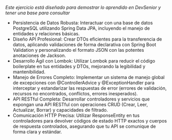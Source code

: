 *Este ejercicio está diseñado para demostrar lo aprendido en DevSenior y tener una base para consultar*

- Persistencia de Datos Robusta: Interactuar con una base de datos PostgreSQL utilizando Spring Data JPA, incluyendo el manejo de entidades y relaciones básicas.
- Diseño API Profesional: Crear DTOs eficientes para la transferencia de datos, aplicando validaciones de forma declarativa con Spring Boot Validation y personalizando el formato JSON con las potentes anotaciones de Jackson.
- Desarrollo Ágil con Lombok: Utilizar Lombok para reducir el código boilerplate en tus entidades y DTOs, mejorando la legibilidad y mantenibilidad.
- Manejo de Errores Completo: Implementar un sistema de manejo global de excepciones con @ControllerAdvice y @ExceptionHandler para interceptar y estandarizar las respuestas de error (errores de validación, recursos no encontrados, conflictos, errores inesperados).
- API RESTful Completa: Desarrollar controladores y servicios que expongan una API RESTful con operaciones CRUD (Crear, Leer, Actualizar, Borrar) y capacidades de filtrado.
- Comunicación HTTP Precisa: Utilizar ResponseEntity en tus controladores para devolver códigos de estado HTTP exactos y cuerpos de respuesta controlados, asegurando que tu API se comunique de forma clara y estándar.
